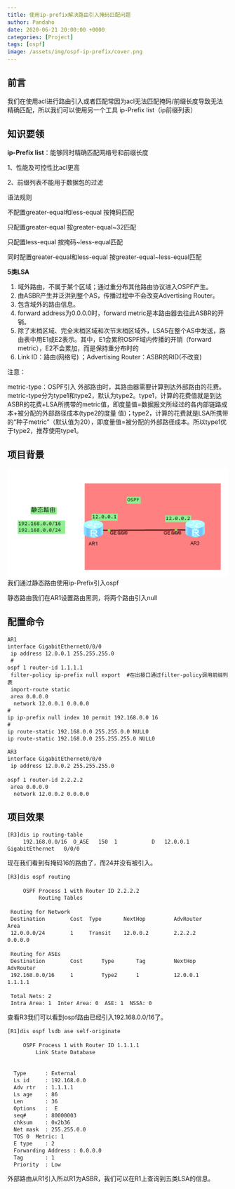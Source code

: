 ```yaml
---
title: 使用ip-prefix解决路由引入掩码匹配问题
author: Pandaho
date: 2020-06-21 20:00:00 +0000
categories: [Project] 
tags: [ospf]
image: /assets/img/ospf-ip-prefix/cover.png
---
```




## 前言

我们在使用acl进行路由引入或者匹配常因为acl无法匹配掩码/前缀长度导致无法精确匹配，所以我们可以使用另一个工具 ip-Prefix list（ip前缀列表）


##  知识要领

**ip-Prefix list**：能够同时精确匹配网络号和前缀长度

1、性能及可控性比acl更高

2、前缀列表不能用于数据包的过滤

语法规则

不配置greater-equal和less-equal  按掩码匹配

只配置greater-equal  按greater-equal~32匹配

只配置less-equal  按掩码~less-equal匹配

同时配置greater-equal和less-equal   按greater-equal~less-equal匹配

**5类LSA**

1. 域外路由，不属于某个区域；通过重分布其他路由协议进入OSPF产生。
2. 由ASBR产生并泛洪到整个AS，传播过程中不会改变Advertising Router。
3. 包含域外的路由信息。
4. forward address为0.0.0.0时，forward metric是本路由器去往此ASBR的开销。
5. 除了末梢区域、完全末梢区域和次节末梢区域外，LSA5在整个AS中发送，路由表中用E1或E2表示。其中，E1会累积OSPF域内传播的开销（forward metric），E2不会累加，而是保持重分布时的
6. Link ID：路由(网络号) ；Advertising Router：ASBR的RID(不改变)

注意：

metric-type：OSPF引入 外部路由时，其路由器需要计算到达外部路由的花费。metric-type分为type1和type2，默认为type2。type1，计算的花费值就是到达ASBR的花费+LSA所携带的metric值，即度量值=数据报文所经过的各内部链路成本+被分配的外部路径成本(type2的度量 值)；type2，计算的花费就是LSA所携带的“种子metric”（默认值为20），即度量值=被分配的外部路径成本。所以type1优于type2，推荐使用type1。

##  项目背景
![图例](/assets/img/ospf-ip-prefix/1.png)  
我们通过静态路由使用ip-Prefix引入ospf

静态路由我们在AR1设置路由黑洞，将两个路由引入null

##  配置命令
```
AR1
interface GigabitEthernet0/0/0
 ip address 12.0.0.1 255.255.255.0
 #
ospf 1 router-id 1.1.1.1 
 filter-policy ip-prefix null export  #在出接口通过filter-policy调用前缀列表
 import-route static
 area 0.0.0.0 
  network 12.0.0.1 0.0.0.0 
#
ip ip-prefix null index 10 permit 192.168.0.0 16
#
ip route-static 192.168.0.0 255.255.0.0 NULL0
ip route-static 192.168.0.0 255.255.255.0 NULL0

```

```
AR3
interface GigabitEthernet0/0/0
 ip address 12.0.0.2 255.255.255.0 
 
ospf 1 router-id 2.2.2.2 
 area 0.0.0.0 
  network 12.0.0.2 0.0.0.0 
```

##  项目效果

```
[R3]dis ip routing-table
	 192.168.0.0/16  O_ASE   150  1           D   12.0.0.1        GigabitEthernet   0/0/0

```

现在我们看到有掩码16的路由了，而24并没有被引入。

```
[R3]dis ospf routing 

	 OSPF Process 1 with Router ID 2.2.2.2
		  Routing Tables 

 Routing for Network 
 Destination        Cost  Type       NextHop         AdvRouter       Area
 12.0.0.0/24        1     Transit    12.0.0.2        2.2.2.2         0.0.0.0

 Routing for ASEs
 Destination        Cost      Type       Tag         NextHop         AdvRouter
 192.168.0.0/16     1         Type2      1           12.0.0.1        1.1.1.1

 Total Nets: 2  
 Intra Area: 1  Inter Area: 0  ASE: 1  NSSA: 0 

```

查看R3我们可以看到ospf路由已经引入192.168.0.0/16了。

```
[R1]dis ospf lsdb ase self-originate

	 OSPF Process 1 with Router ID 1.1.1.1
		 Link State Database


  Type      : External
  Ls id     : 192.168.0.0
  Adv rtr   : 1.1.1.1  
  Ls age    : 86 
  Len       : 36 
  Options   :  E  
  seq#      : 80000003 
  chksum    : 0x2b36
  Net mask  : 255.255.0.0 
  TOS 0  Metric: 1 
  E type    : 2
  Forwarding Address : 0.0.0.0 
  Tag       : 1 
  Priority  : Low

```

外部路由从R1引入所以R1为ASBR，我们可以在R1上查询到五类LSA的信息。
